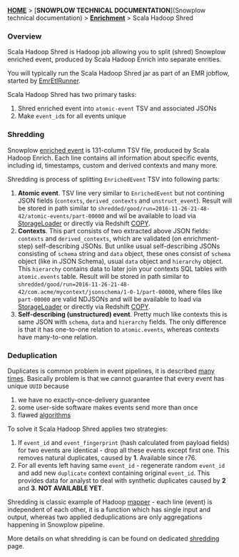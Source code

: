[**HOME**](Home) > [**SNOWPLOW TECHNICAL DOCUMENTATION**](Snowplow technical documentation) > [**Enrichment**](Enrichment) > Scala Hadoop Shred

### Overview

Scala Hadoop Shred is Hadoop job allowing you to split (shred) Snowplow enriched event, produced by Scala Hadoop Enrich into separate enrities.

You will typically run the Scala Hadoop Shred jar as part of an EMR jobflow, started by [EmrEtlRunner](EmrEtlRunner).

Scala Hadoop Shred has two primary tasks:

1. Shred enriched event into `atomic-event` TSV and associated JSONs
2. Make `event_id`s for all events unique

### Shredding

Snowplow [enriched event][EnrichedEvent] is 131-column TSV file, produced by Scala Hadoop Enrich. 
Each line contains all information about specific events, including id, timestamps, custom and derived contexts and many more.

Shredding is process of splitting `EnrichedEvent` TSV into following parts:

1. **Atomic event**. TSV line very similar to `EnrichedEvent` but not contining
   JSON fields (`contexts`, `derived_contexts` and `unstruct_event`). Result
   will be stored in path similar to `shredded/good/run=2016-11-26-21-48-42/atomic-events/part-00000`
   and wil be available to load via [StorageLoader](StorageLoader) or directly
   via Redshift [COPY][redshift-copy].
2. **Contexts**. This part consists of two extracted above JSON fields: 
   `contexts` and `derived_contexts`, which are validated (on enrichment-step)
   self-describing JSONs. But unlike usual self-describing JSONs consisting of
   `schema` string and `data` object, these ones consist of `schema` object
   (like in JSON Schema), usual `data` object and `hierarchy` object. This 
   `hierarchy` contains data to later join your contexts SQL tables with 
   `atomic.events` table. Result will be stored in path similar to 
   `shredded/good/run=2016-11-26-21-48-42/com.acme/mycontext/jsonschema/1-0-1/part-00000`,
   where files like `part-00000` are valid NDJSONs and will be available to load
   via [StorageLoader](StorageLoader) or directly via Redshift [COPY][redshift-copy].
3. **Self-describing (unstructured) event**. Pretty much like contexts this is
   same JSON with `schema`, `data` and `hierarchy` fields. The only difference
   is that it has one-to-one relation to `atomic.events`, whereas contexts have
   many-to-one relation.

### Deduplication

Duplicates is common problem in event pipelines, it is described 
[many][dealing-with-duplicate-event-ids] [times][r76-release]. Basically
problem is that we cannot guarantee that every event has unique `UUID` because

1. we have no exactly-once-delivery guarantee 
2. some user-side software makes events send more than once
3. flawed [algorithms][issue-2967]

To solve it Scala Hadoop Shred applies two strategies:

1. If `event_id` and `event_fingerprint` (hash calculated from payload fields)
   for two events are identical - drop all these events except first one. This
   removes natural duplicates, caused by **1**. Available since r76.
2. For all events left having same `event_id` - regenerate random
   `event_id` and add new `duplicate` context containing original `event_id`.
   This provides data for analyst to deal with synthetic duplicates caused by
   **2** and **3**. **NOT AVAILABLE YET**.

Shredding is classic example of Hadoop [mapper](https://hadoop.apache.org/docs/r2.6.2/api/org/apache/hadoop/mapreduce/Mapper.html) - 
each line (event) is independent of each other, it is a function which has 
single input and output, whereas two applied deduplications are only
aggregations happening in Snowplow pipeline.

More details on what shredding is can be found on dedicated 
[shredding](Shredding) page.


[EnrichedEvent]: https://github.com/snowplow/snowplow/blob/master/3-enrich/scala-common-enrich/src/main/scala/com.snowplowanalytics.snowplow.enrich/common/outputs/EnrichedEvent.scala
[redshift-copy]: http://docs.aws.amazon.com/redshift/latest/dg/copy-parameters-data-source-s3.html
[ndjson]: http://ndjson.org/

[issue-2967]: http://snowplowanalytics.com/blog/2016/01/26/snowplow-r76-changeable-hawk-eagle-released/#deduplication

[dealing-with-duplicate-event-ids]: http://snowplowanalytics.com/blog/2015/08/19/dealing-with-duplicate-event-ids/
[r76-release]: http://snowplowanalytics.com/blog/2016/01/26/snowplow-r76-changeable-hawk-eagle-released/#deduplication
